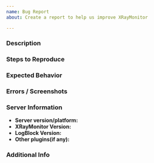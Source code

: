 ```yaml
---
name: Bug Report
about: Create a report to help us improve XRayMonitor

---
```


<!--- This is just a recommended template, but you should follow it --->

### Description
<!--- A clear and concise description of what the problem is --->

### Steps to Reproduce
<!--- Steps to reproduce the problem. --->

### Expected Behavior
<!--- A clear and concise description of what you expected to happen --->

### Errors / Screenshots
<!--- If applicable, add errors and screenshots to help explain your problem --->

<!---
 If you get a console error, you should send the full error.
 Also you should send long errors using a permanent and reliable paste service like Gist, not pastebin.
--->

### Server Information
* **Server version/platform:**  <!-- /ver -->
* **XRayMonitor Version:**      <!-- /xcheck version -->
* **LogBlock Version:**         <!-- /lb -->
* **Other plugins(if any):**    <!-- /plugins -->

### Additional Info
<!--- Add any other information about the problem here --->
